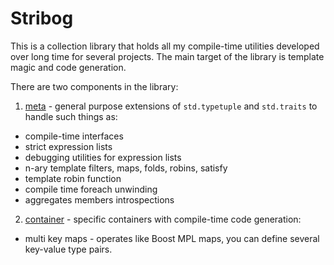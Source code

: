 # Stribog 

This is a collection library that holds all my compile-time utilities developed over long time for several projects. The main target of the library is template magic and code generation.

There are two components in the library:
1. [meta](source/meta) - general purpose extensions of `std.typetuple` and `std.traits` to handle such things as:
* compile-time interfaces
* strict expression lists
* debugging utilities for expression lists
* n-ary template filters, maps, folds, robins, satisfy
* template robin function
* compile time foreach unwinding
* aggregates members introspections

2. [container](source/container) - specific containers with compile-time code generation:
* multi key maps - operates like Boost MPL maps, you can define several key-value type pairs.